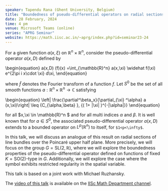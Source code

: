 ```yaml
---
speaker: Tapendu Rana (Ghent University, Belgium)
title: "Boundedness of pseudo-differential operators on radial sections of line bundles over the Poincaré upper half plane SL(2)/SO(2)"
date: 28 February, 2024
time: 4 pm
venue: Microsoft Teams (online)
series: "APRG Seminar"
website: https://math.iisc.ac.in/~aprg/index.php?id=seminar23-24
---
```


For a given function $a(x,\xi)$ on $\mathbb{R}^n \times \mathbb{R}^n$, consider the pseudo-differential operator $a(x,D)$ defined by

\begin{equation}
a(x,D) (f)(x) =\int_{\mathbb{R}^n} a(x,\xi) \widehat f(\xi) e^{2\pi i x\cdot \xi} d\xi,
\end{equation} 

where $\widehat{f}$ denotes the Fourier transform of a function $f$. 
Let $S^0$  be the set of all smooth functions $a: \mathbb{R}^n\times \mathbb{R}^n \rightarrow \mathbb{C}$ satisfying

\begin{equation}
\left| \frac{\partial^\beta_x}{\partial_{\xi} ^\alpha} a (x,\xi)\right| \leq  {C_{\alpha,\beta} }\, {( 1+ |\xi| )^{-|\alpha|}} 
\end{equation}

for all $x,\xi \in \mathbb{R}^n $ and for all multi indices $\alpha$ and $\beta$. It is well known that for $a\in S^0$, the associated
pseudo-differential operator $a(x,D)$ extends to a bounded operator on $L^p(\mathbb{R}^n)$ to itself, for `$1<p<\infty$`.

In this talk, we will discuss an analogue of this result on radial sections of line bundles over the Poincar&eacute; upper half plane.
More precisely, we will focus on the group $G=\mathrm{SL}(2,\mathbb{R})$, where we will explore the boundedness properties of the
pseudo-differential operator defined on functions of fixed $K=\mathrm{SO}(2)$-type in $G$. Additionally, we will explore the case where
the symbol exhibits restricted regularity in the spatial variable.

This talk is based on a joint work with Michael Ruzhansky.

The [video of this talk](https://www.youtube.com/watch?v=M-iESjfazdQ&list=PLQXtaLhI1-1qxOEykh-1WOFkYuIzEE-ev) is available
on the [IISc Math Department channel](https://www.youtube.com/channel/UCR5Igvq9HScQKlPr-0coSIg/playlists).

